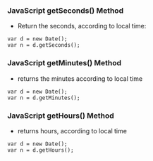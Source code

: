 ### JavaScript getSeconds() Method

- Return the seconds, according to local time:

```
var d = new Date();
var n = d.getSeconds();

```

### JavaScript getMinutes() Method

- returns the minutes according to local time

```
var d = new Date();
var n = d.getMinutes();

```

### JavaScript getHours() Method

- returns hours, according to local time

```
var d = new Date();
var n = d.getHours();

```